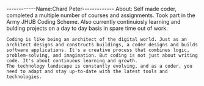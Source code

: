 ------------Name:Chard Peter-------------
About:
Self made coder, completed a multiple number of courses and assignments. Took part in the Army JHUB Coding Scheme.
Also currently continuiosly learning and bulding projects on a day to day basis in spare time out of work.

~~~~~~~~Why i love coding~~~~~~~~~~
Coding is like being an architect of the digital world. Just as an architect designs and constructs buildings, a coder designs and builds software applications. It's a creative process that combines logic, problem-solving, and imagination. But coding is not just about writing code. It's about continuous learning and growth.
The technology landscape is constantly evolving, and as a coder, you need to adapt and stay up-to-date with the latest tools and technologies.
